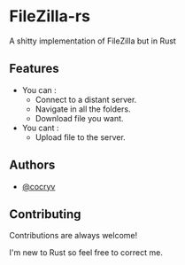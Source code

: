# FileZilla-rs

A shitty implementation of FileZilla but in Rust

## Features

- You can :
  - Connect to a distant server.
  - Navigate in all the folders.
  - Download file you want.
- You cant :
  - Upload file to the server.

## Authors

- [@cocryv](https://www.github.com/cocryv)


## Contributing

Contributions are always welcome!

I'm new to Rust so feel free to correct me.


